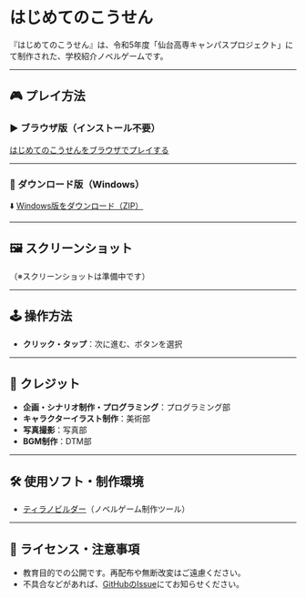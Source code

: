# はじめてのこうせん

『はじめてのこうせん』は、令和5年度「仙台高専キャンパスプロジェクト」にて制作された、学校紹介ノベルゲームです。  

---

## 🎮 プレイ方法

### ▶️ ブラウザ版（インストール不要）

[はじめてのこうせんをブラウザでプレイする](https://hajimete-kosen.netlify.app/)

---

### 💾 ダウンロード版（Windows）

⬇️ [Windows版をダウンロード（ZIP）](ここにリリースURL)

---

## 🖼️ スクリーンショット

<!-- 画像を入れる場合は↓のように -->
<!-- ![ゲーム画面](images/screenshot1.png) -->

（※スクリーンショットは準備中です）

---

## 🕹️ 操作方法

- **クリック・タップ**：次に進む、ボタンを選択

---

## 📜 クレジット

- **企画・シナリオ制作・プログラミング**：プログラミング部  
- **キャラクターイラスト制作**：美術部  
- **写真撮影**：写真部  
- **BGM制作**：DTM部

---

## 🛠️ 使用ソフト・制作環境

- [ティラノビルダー](https://b.tyrano.jp/)（ノベルゲーム制作ツール）

---

## 📝 ライセンス・注意事項

- 教育目的での公開です。再配布や無断改変はご遠慮ください。
- 不具合などがあれば、[GitHubのIssue](https://github.com/<ユーザー名>/hajimete-no-kousen/issues)にてお知らせください。
